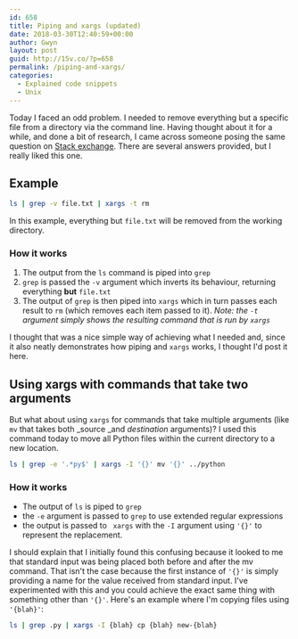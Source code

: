 ```yaml
---
id: 658
title: Piping and xargs (updated)
date: 2018-03-30T12:40:59+00:00
author: Gwyn
layout: post
guid: http://15v.co/?p=658
permalink: /piping-and-xargs/
categories:
  - Explained code snippets
  - Unix
---
```

Today I faced an odd problem. I needed to remove everything but a specific file from a directory via the command line. Having thought about it for a while, and done a bit of research, I came across someone posing the same question on [Stack exchange](http://unix.stackexchange.com/questions/153862/remove-all-files-directories-except-for-one-file). There are several answers provided, but I really liked this one.

## Example

```bash
ls | grep -v file.txt | xargs -t rm
```

In this example, everything but `file.txt` will be removed from the working directory.

### How it works

  1. The output from the `ls` command is piped into `grep`
  2. `grep` is passed the `-v` argument which inverts its behaviour, returning everything **but** `file.txt`
  3. The output of `grep` is then piped into `xargs` which in turn passes each result to `rm` (which removes each item passed to it). _Note: the `-t` argument simply shows the resulting command that is run by `xargs`_

I thought that was a nice simple way of achieving what I needed and, since it also neatly demonstrates how piping and `xargs` works, I thought I'd post it here.

## Using xargs with commands that take two arguments

But what about using `xargs` for commands that take multiple arguments (like `mv` that takes both _source _and _destination_ arguments)? I used this command today to move all Python files within the current directory to a new location.

```bash
ls | grep -e '.*py$' | xargs -I '{}' mv '{}' ../python
```

### How it works

<li style="list-style-type: none;">
  <ul>
    <li>
      The output of <code>ls</code> is piped to <code>grep</code>
    </li>
    <li>
      the <code>-e</code> argument is passed to <code>grep</code> to use extended regular expressions
    </li>
    <li>
      the output is passed to <code> xargs</code> with the <code>-I</code> argument using <code>'{}'</code> to represent the replacement.
    </li>
  </ul>
</li>

I should explain that I initially found this confusing because it looked to me that standard input was being placed both before and after the mv command. That isn't the case because the first instance of `'{}'` is simply providing a name for the value received from standard input. I've experimented with this and you could achieve the exact same thing with something other than `'{}'`. Here's an example where I'm copying files using `'{blah}'`:

```bash
ls | grep .py | xargs -I {blah} cp {blah} new-{blah}
```